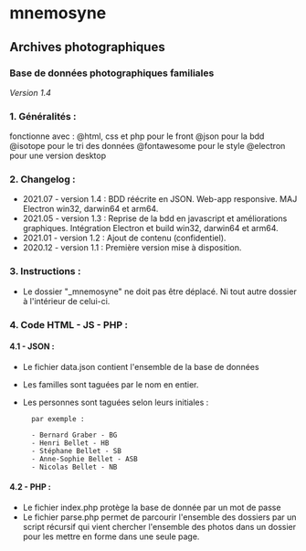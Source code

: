 # mnemosyne

## Archives photographiques
### Base de données photographiques familiales

*Version 1.4*

### 1. Généralités :

fonctionne avec :
@html, css et php pour le front
@json pour la bdd
@isotope pour le tri des données
@fontawesome pour le style
@electron pour une version desktop

### 2. Changelog :

- 2021.07 - version 1.4 : 
	    BDD réécrite en JSON.
	    Web-app responsive.
	    MAJ Electron win32, darwin64 et arm64.
- 2021.05 - version 1.3 :
    	Reprise de la bdd en javascript et améliorations graphiques.
    	Intégration Electron et build win32, darwin64 et arm64.
- 2021.01 - version 1.2 :
    	Ajout de contenu (confidentiel).
- 2020.12 - version 1.1 : 
    	Première version mise à disposition.
    
### 3. Instructions :

- Le dossier "_mnemosyne" ne doit pas être déplacé.
	Ni tout autre dossier à l'intérieur de celui-ci.

### 4. Code HTML - JS - PHP :

#### 4.1 - JSON :

- Le fichier data.json contient l'ensemble de la base de données
- Les familles sont taguées par le nom en entier.
- Les personnes sont taguées selon leurs initiales :
       
        par exemple :

        - Bernard Graber - BG
        - Henri Bellet - HB
        - Stéphane Bellet - SB
        - Anne-Sophie Bellet - ASB
        - Nicolas Bellet - NB

#### 4.2 - PHP : 

- Le fichier index.php protège la base de donnée par un mot de passe
- Le fichier parse.php permet de parcourir l'ensemble des dossiers par un script récursif qui vient chercher l'ensemble des photos dans un dossier pour les mettre en forme dans une seule page.
